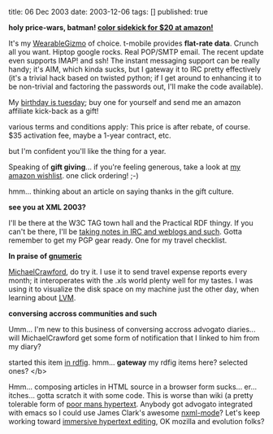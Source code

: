 title: 06 Dec 2003
date: 2003-12-06
tags: []
published: true

<b>holy price-wars, batman! <a href="http://www.amazon.com/exec/obidos/tg/detail/-/B0000A0AZC/danconnollyA/103-0593844-6456613">color sidekick for $20 at amazon!</a></b>


<p> <p> It's my <a href="http://dm93.org/z2001/WearableGizmo">WearableGizmo</a> of choice. t-mobile provides <b>flat-rate data</b>. Crunch all you want. Hiptop google rocks. Real POP/SMTP email. The recent update even supports IMAP! and ssh! The instant messaging support can be really handy; it's AIM, which kinda sucks, but I gateway it to IRC pretty effectively (it's a trivial hack based on twisted python; if I get around to enhancing it to be non-trivial and factoring the passwords out, I'll make the code available).

<p> <p> My <a href="http://www.boutell.com/birthday.cgi/12/9">birthday is tuesday</a>; buy one for yourself and send me an amazon affiliate kick-back as a gift!

<p> <p> various terms and conditions apply: This price is after rebate, of course. $35 activation fee, maybe a 1-year contract, etc.

<p> <p> but I'm confident you'll like the thing for a year.

<p> <p> Speaking of <b>gift giving</b>...
if you're feeling generous, take a look at <a href="http://www.amazon.com/gp/registry/registry.html/ref=wlhu-goto-registry/103-0593844-6456613?id=26CB7SHNP1EWX">my amazon wishlist</a>. one click ordering! ;-)

<p> <p> hmm... thinking about an article on saying thanks in the gift culture.


<p> <b>see you at XML 2003?</b>

<p> I'll be there at the W3C TAG town hall
and the Practical RDF thingy. If you can't
be there, I'll be
<a href="http://esw.w3.org/topic/ConnectingAudiences">taking notes in IRC and weblogs and such</a>. Gotta remember
to get my PGP gear ready. One for my travel checklist.

<p> <b>In praise of <a href="http://packages.debian.org/cgi-bin/search_packages.pl?searchon=names&subword=1&version=any&release=all&keywords=gnumeric">gnumeric</a></b>

<p> <a href="/person/MichaelCrawford/">MichaelCrawford</a>, do try it. I use it to send travel expense
reports every month; it interoperates with the .xls
world plenty well for my tastes. I was using it to visualize
the disk space on my machine just the other day, when
learning about <a href="/proj/LVM/">LVM</a>.

<p> <b>conversing accross communities and such</b>

<p> <p> Umm... I'm new to this business of conversing accross
advogato diaries... will MichaelCrawford get some form of notification that I linked to him from my diary?

<p> <p> started this item <a href="http://rdfig.xmlhack.com/2003/12/06/2003-12-06.html#1070734032.150950">in rdfig</a>. hmm... <b>gateway</b> my rdfig items here? selected ones?
&lt;/b&gt;

<p> <p> Hmm... composing articles in HTML source in a browser form sucks... er... itches... gotta scratch it with some code. This is worse than wiki (a pretty tolerable
form of <a href="http://esw.w3.org/topic/PoorMansHypertext">poor mans hypertext</a>. Anybody got advogato integrated with emacs so I could use James Clark's awesome <a href="http://www.tbray.org/ongoing/When/200x/2003/09/18/NXML">nxml-mode</a>?
Let's keep working toward <a href="http://esw.w3.org/topic/ImmersiveHypertextEditing">immersive hypertext editing</a>, OK mozilla and evolution folks?



